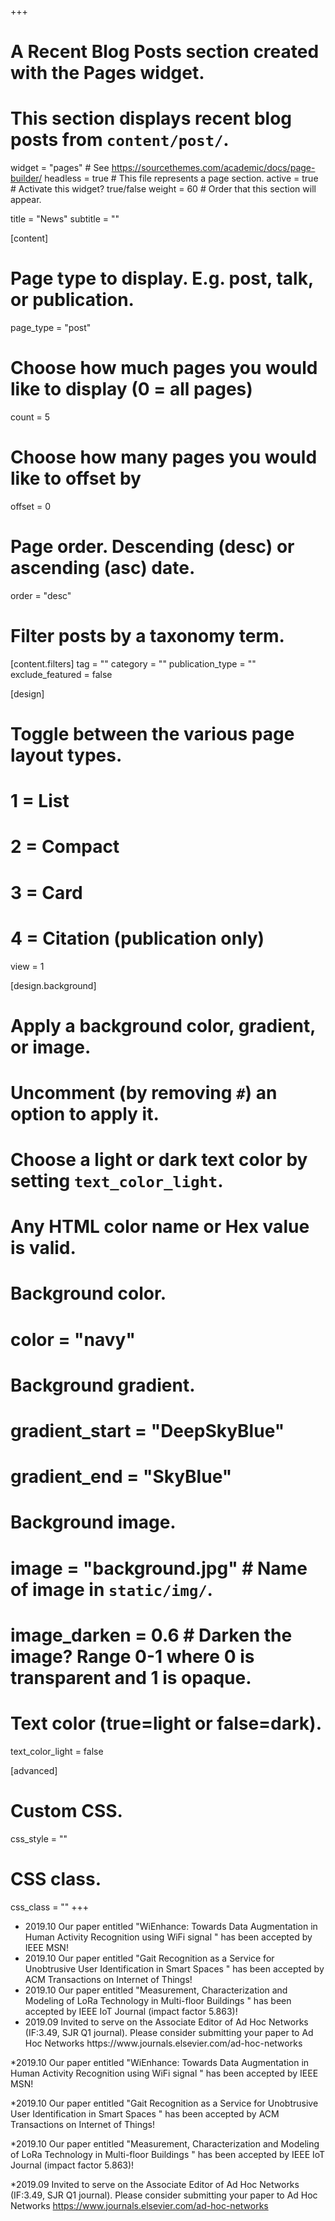 +++
# A Recent Blog Posts section created with the Pages widget.
# This section displays recent blog posts from `content/post/`.

widget = "pages"  # See https://sourcethemes.com/academic/docs/page-builder/
headless = true  # This file represents a page section.
active = true  # Activate this widget? true/false
weight = 60  # Order that this section will appear.

title = "News"
subtitle = ""

[content]
  # Page type to display. E.g. post, talk, or publication.
  page_type = "post"
  
  # Choose how much pages you would like to display (0 = all pages)
  count = 5
  
  # Choose how many pages you would like to offset by
  offset = 0

  # Page order. Descending (desc) or ascending (asc) date.
  order = "desc"

  # Filter posts by a taxonomy term.
  [content.filters]
    tag = ""
    category = ""
    publication_type = ""
    exclude_featured = false
  
[design]
  # Toggle between the various page layout types.
  #   1 = List
  #   2 = Compact
  #   3 = Card
  #   4 = Citation (publication only)
  view = 1
  
[design.background]
  # Apply a background color, gradient, or image.
  #   Uncomment (by removing `#`) an option to apply it.
  #   Choose a light or dark text color by setting `text_color_light`.
  #   Any HTML color name or Hex value is valid.
  
  # Background color.
  # color = "navy"
  
  # Background gradient.
  # gradient_start = "DeepSkyBlue"
  # gradient_end = "SkyBlue"
  
  # Background image.
  # image = "background.jpg"  # Name of image in `static/img/`.
  # image_darken = 0.6  # Darken the image? Range 0-1 where 0 is transparent and 1 is opaque.

  # Text color (true=light or false=dark).
  text_color_light = false  
  
[advanced]
 # Custom CSS. 
 css_style = ""
 
 # CSS class.
 css_class = ""
+++

<ul>
<li>2019.10 Our paper entitled "WiEnhance: Towards Data Augmentation in Human Activity Recognition using WiFi signal " has been accepted by IEEE MSN!</li>
<li>2019.10 Our paper entitled "Gait Recognition as a Service for Unobtrusive User Identification in Smart Spaces " has been accepted by ACM Transactions on Internet of Things!</li>
<li>2019.10 Our paper entitled "Measurement, Characterization and Modeling of LoRa Technology in Multi-floor Buildings " has been accepted by IEEE IoT Journal (impact factor 5.863)!</li>
<li>2019.09  Invited to serve on the Associate Editor of Ad Hoc Networks (IF:3.49, SJR Q1 journal). Please consider submitting your paper to Ad Hoc Networks https://www.journals.elsevier.com/ad-hoc-networks </li>
</ul>

*2019.10 Our paper entitled "WiEnhance: Towards Data Augmentation in Human Activity Recognition using WiFi signal " has been accepted by IEEE MSN!

*2019.10 Our paper entitled "Gait Recognition as a Service for Unobtrusive User Identification in Smart Spaces " has been accepted by ACM Transactions on Internet of Things!

*2019.10 Our paper entitled "Measurement, Characterization and Modeling of LoRa Technology in Multi-floor Buildings " has been accepted by IEEE IoT Journal (impact factor 5.863)!

*2019.09  Invited to serve on the Associate Editor of Ad Hoc Networks (IF:3.49, SJR Q1 journal). Please consider submitting your paper to Ad Hoc Networks https://www.journals.elsevier.com/ad-hoc-networks 